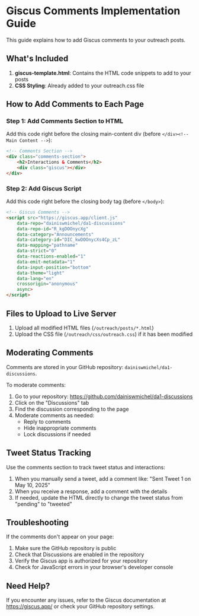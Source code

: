 # Giscus Comments Implementation Guide

This guide explains how to add Giscus comments to your outreach posts.

## What's Included

1. **giscus-template.html**: Contains the HTML code snippets to add to your posts
2. **CSS Styling**: Already added to your outreach.css file

## How to Add Comments to Each Page

### Step 1: Add Comments Section to HTML

Add this code right before the closing main-content div (before `</div><!-- Main Content -->`):

```html
<!-- Comments Section -->
<div class="comments-section">
    <h2>Interactions & Comments</h2>
    <div class="giscus"></div>
</div>
```

### Step 2: Add Giscus Script

Add this code right before the closing body tag (before `</body>`):

```html
<!-- Giscus Comments -->
<script src="https://giscus.app/client.js"
    data-repo="dainiswmichel/da1-discussions"
    data-repo-id="R_kgDOOnycXg"
    data-category="Announcements"
    data-category-id="DIC_kwDOOnycXs4Cp_zL"
    data-mapping="pathname"
    data-strict="0"
    data-reactions-enabled="1"
    data-emit-metadata="1"
    data-input-position="bottom"
    data-theme="light"
    data-lang="en"
    crossorigin="anonymous"
    async>
</script>
```

## Files to Upload to Live Server

1. Upload all modified HTML files (`/outreach/posts/*.html`)
2. Upload the CSS file (`/outreach/css/outreach.css`) if it has been modified

## Moderating Comments

Comments are stored in your GitHub repository: `dainiswmichel/da1-discussions`.

To moderate comments:
1. Go to your repository: https://github.com/dainiswmichel/da1-discussions
2. Click on the "Discussions" tab
3. Find the discussion corresponding to the page
4. Moderate comments as needed:
   - Reply to comments
   - Hide inappropriate comments
   - Lock discussions if needed

## Tweet Status Tracking

Use the comments section to track tweet status and interactions:
1. When you manually send a tweet, add a comment like: "Sent Tweet 1 on May 10, 2025"
2. When you receive a response, add a comment with the details
3. If needed, update the HTML directly to change the tweet status from "pending" to "tweeted"

## Troubleshooting

If the comments don't appear on your page:
1. Make sure the GitHub repository is public
2. Check that Discussions are enabled in the repository
3. Verify the Giscus app is authorized for your repository
4. Check for JavaScript errors in your browser's developer console

## Need Help?

If you encounter any issues, refer to the Giscus documentation at https://giscus.app/ or check your GitHub repository settings.